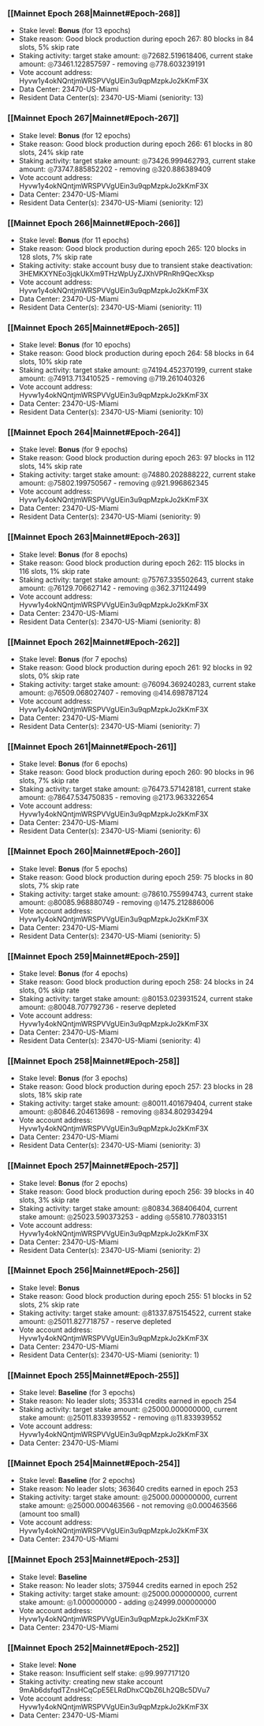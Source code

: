 ### [[Mainnet Epoch 268|Mainnet#Epoch-268]]
* Stake level: **Bonus** (for 13 epochs)
* Stake reason: Good block production during epoch 267: 80 blocks in 84 slots, 5% skip rate
* Staking activity: target stake amount: ◎72682.519618406, current stake amount: ◎73461.122857597 - removing ◎778.603239191
* Vote account address: Hyvw1y4okNQntjmWRSPVVgUEin3u9qpMzpkJo2kKmF3X
* Data Center: 23470-US-Miami
* Resident Data Center(s): 23470-US-Miami (seniority: 13)
### [[Mainnet Epoch 267|Mainnet#Epoch-267]]
* Stake level: **Bonus** (for 12 epochs)
* Stake reason: Good block production during epoch 266: 61 blocks in 80 slots, 24% skip rate
* Staking activity: target stake amount: ◎73426.999462793, current stake amount: ◎73747.885852202 - removing ◎320.886389409
* Vote account address: Hyvw1y4okNQntjmWRSPVVgUEin3u9qpMzpkJo2kKmF3X
* Data Center: 23470-US-Miami
* Resident Data Center(s): 23470-US-Miami (seniority: 12)
### [[Mainnet Epoch 266|Mainnet#Epoch-266]]
* Stake level: **Bonus** (for 11 epochs)
* Stake reason: Good block production during epoch 265: 120 blocks in 128 slots, 7% skip rate
* Staking activity: stake account busy due to transient stake deactivation: 3HEMKXYNEo3jqkUkXm9THzWpUyZJXhVPRnRh9QecXksp
* Vote account address: Hyvw1y4okNQntjmWRSPVVgUEin3u9qpMzpkJo2kKmF3X
* Data Center: 23470-US-Miami
* Resident Data Center(s): 23470-US-Miami (seniority: 11)
### [[Mainnet Epoch 265|Mainnet#Epoch-265]]
* Stake level: **Bonus** (for 10 epochs)
* Stake reason: Good block production during epoch 264: 58 blocks in 64 slots, 10% skip rate
* Staking activity: target stake amount: ◎74194.452370199, current stake amount: ◎74913.713410525 - removing ◎719.261040326
* Vote account address: Hyvw1y4okNQntjmWRSPVVgUEin3u9qpMzpkJo2kKmF3X
* Data Center: 23470-US-Miami
* Resident Data Center(s): 23470-US-Miami (seniority: 10)
### [[Mainnet Epoch 264|Mainnet#Epoch-264]]
* Stake level: **Bonus** (for 9 epochs)
* Stake reason: Good block production during epoch 263: 97 blocks in 112 slots, 14% skip rate
* Staking activity: target stake amount: ◎74880.202888222, current stake amount: ◎75802.199750567 - removing ◎921.996862345
* Vote account address: Hyvw1y4okNQntjmWRSPVVgUEin3u9qpMzpkJo2kKmF3X
* Data Center: 23470-US-Miami
* Resident Data Center(s): 23470-US-Miami (seniority: 9)
### [[Mainnet Epoch 263|Mainnet#Epoch-263]]
* Stake level: **Bonus** (for 8 epochs)
* Stake reason: Good block production during epoch 262: 115 blocks in 116 slots, 1% skip rate
* Staking activity: target stake amount: ◎75767.335502643, current stake amount: ◎76129.706627142 - removing ◎362.371124499
* Vote account address: Hyvw1y4okNQntjmWRSPVVgUEin3u9qpMzpkJo2kKmF3X
* Data Center: 23470-US-Miami
* Resident Data Center(s): 23470-US-Miami (seniority: 8)
### [[Mainnet Epoch 262|Mainnet#Epoch-262]]
* Stake level: **Bonus** (for 7 epochs)
* Stake reason: Good block production during epoch 261: 92 blocks in 92 slots, 0% skip rate
* Staking activity: target stake amount: ◎76094.369240283, current stake amount: ◎76509.068027407 - removing ◎414.698787124
* Vote account address: Hyvw1y4okNQntjmWRSPVVgUEin3u9qpMzpkJo2kKmF3X
* Data Center: 23470-US-Miami
* Resident Data Center(s): 23470-US-Miami (seniority: 7)
### [[Mainnet Epoch 261|Mainnet#Epoch-261]]
* Stake level: **Bonus** (for 6 epochs)
* Stake reason: Good block production during epoch 260: 90 blocks in 96 slots, 7% skip rate
* Staking activity: target stake amount: ◎76473.571428181, current stake amount: ◎78647.534750835 - removing ◎2173.963322654
* Vote account address: Hyvw1y4okNQntjmWRSPVVgUEin3u9qpMzpkJo2kKmF3X
* Data Center: 23470-US-Miami
* Resident Data Center(s): 23470-US-Miami (seniority: 6)
### [[Mainnet Epoch 260|Mainnet#Epoch-260]]
* Stake level: **Bonus** (for 5 epochs)
* Stake reason: Good block production during epoch 259: 75 blocks in 80 slots, 7% skip rate
* Staking activity: target stake amount: ◎78610.755994743, current stake amount: ◎80085.968880749 - removing ◎1475.212886006
* Vote account address: Hyvw1y4okNQntjmWRSPVVgUEin3u9qpMzpkJo2kKmF3X
* Data Center: 23470-US-Miami
* Resident Data Center(s): 23470-US-Miami (seniority: 5)
### [[Mainnet Epoch 259|Mainnet#Epoch-259]]
* Stake level: **Bonus** (for 4 epochs)
* Stake reason: Good block production during epoch 258: 24 blocks in 24 slots, 0% skip rate
* Staking activity: target stake amount: ◎80153.023931524, current stake amount: ◎80048.707792736 - reserve depleted
* Vote account address: Hyvw1y4okNQntjmWRSPVVgUEin3u9qpMzpkJo2kKmF3X
* Data Center: 23470-US-Miami
* Resident Data Center(s): 23470-US-Miami (seniority: 4)
### [[Mainnet Epoch 258|Mainnet#Epoch-258]]
* Stake level: **Bonus** (for 3 epochs)
* Stake reason: Good block production during epoch 257: 23 blocks in 28 slots, 18% skip rate
* Staking activity: target stake amount: ◎80011.401679404, current stake amount: ◎80846.204613698 - removing ◎834.802934294
* Vote account address: Hyvw1y4okNQntjmWRSPVVgUEin3u9qpMzpkJo2kKmF3X
* Data Center: 23470-US-Miami
* Resident Data Center(s): 23470-US-Miami (seniority: 3)
### [[Mainnet Epoch 257|Mainnet#Epoch-257]]
* Stake level: **Bonus** (for 2 epochs)
* Stake reason: Good block production during epoch 256: 39 blocks in 40 slots, 3% skip rate
* Staking activity: target stake amount: ◎80834.368406404, current stake amount: ◎25023.590373253 - adding ◎55810.778033151
* Vote account address: Hyvw1y4okNQntjmWRSPVVgUEin3u9qpMzpkJo2kKmF3X
* Data Center: 23470-US-Miami
* Resident Data Center(s): 23470-US-Miami (seniority: 2)
### [[Mainnet Epoch 256|Mainnet#Epoch-256]]
* Stake level: **Bonus**
* Stake reason: Good block production during epoch 255: 51 blocks in 52 slots, 2% skip rate
* Staking activity: target stake amount: ◎81337.875154522, current stake amount: ◎25011.827718757 - reserve depleted
* Vote account address: Hyvw1y4okNQntjmWRSPVVgUEin3u9qpMzpkJo2kKmF3X
* Data Center: 23470-US-Miami
* Resident Data Center(s): 23470-US-Miami (seniority: 1)
### [[Mainnet Epoch 255|Mainnet#Epoch-255]]
* Stake level: **Baseline** (for 3 epochs)
* Stake reason: No leader slots; 353314 credits earned in epoch 254
* Staking activity: target stake amount: ◎25000.000000000, current stake amount: ◎25011.833939552 - removing ◎11.833939552
* Vote account address: Hyvw1y4okNQntjmWRSPVVgUEin3u9qpMzpkJo2kKmF3X
* Data Center: 23470-US-Miami
### [[Mainnet Epoch 254|Mainnet#Epoch-254]]
* Stake level: **Baseline** (for 2 epochs)
* Stake reason: No leader slots; 363640 credits earned in epoch 253
* Staking activity: target stake amount: ◎25000.000000000, current stake amount: ◎25000.000463566 - not removing ◎0.000463566 (amount too small)
* Vote account address: Hyvw1y4okNQntjmWRSPVVgUEin3u9qpMzpkJo2kKmF3X
* Data Center: 23470-US-Miami
### [[Mainnet Epoch 253|Mainnet#Epoch-253]]
* Stake level: **Baseline**
* Stake reason: No leader slots; 375944 credits earned in epoch 252
* Staking activity: target stake amount: ◎25000.000000000, current stake amount: ◎1.000000000 - adding ◎24999.000000000
* Vote account address: Hyvw1y4okNQntjmWRSPVVgUEin3u9qpMzpkJo2kKmF3X
* Data Center: 23470-US-Miami
### [[Mainnet Epoch 252|Mainnet#Epoch-252]]
* Stake level: **None**
* Stake reason: Insufficient self stake: ◎99.997717120
* Staking activity: creating new stake account 9mAb6dsfqdTZnsHCqCpE5ELRdDhxCQbZ6Lh2QBc5DVu7
* Vote account address: Hyvw1y4okNQntjmWRSPVVgUEin3u9qpMzpkJo2kKmF3X
* Data Center: 23470-US-Miami